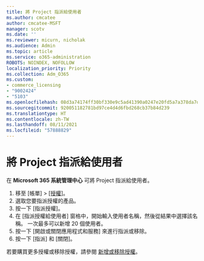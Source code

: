 ```yaml
---
title: 將 Project 指派給使用者
ms.author: cmcatee
author: cmcatee-MSFT
manager: scotv
ms.date: ''
ms.reviewer: micurn, nicholak
ms.audience: Admin
ms.topic: article
ms.service: o365-administration
ROBOTS: NOINDEX, NOFOLLOW
localization_priority: Priority
ms.collection: Adm_O365
ms.custom:
- commerce_licensing
- "9002424"
- "5103"
ms.openlocfilehash: 08d3a74174ff30bf330e9c5ad41390a0247e20fd5a7a378da7d5f2a5905b2c86
ms.sourcegitcommit: 920051182781bd97ce4d4d6fbd268cb37b84d239
ms.translationtype: HT
ms.contentlocale: zh-TW
ms.lasthandoff: 08/11/2021
ms.locfileid: "57888829"
---
```

# <a name="assign-project-to-users"></a>將 Project 指派給使用者

在 **Microsoft 365 系統管理中心** 可將 Project 指派給使用者。

1. 移至 [帳單] > [[授權]](https://go.microsoft.com/fwlink/p/?linkid=842264)。
2. 選取您要指派授權的產品。
3. 按一下 [指派授權]。
4. 在 [指派授權給使用者] 窗格中，開始輸入使用者名稱，然後從結果中選擇該名稱。 一次最多可以新增 20 個使用者。
5. 按一下 [開啟或關閉應用程式和服務] 來進行指派或移除。
6. 按一下 [指派] 和 [關閉]。

若要購買更多授權或移除授權，請參閱 [新增或移除授權](https://docs.microsoft.com/microsoft-365/commerce/licenses/buy-licenses#buy-or-remove-licenses-for-your-business-subscription)。